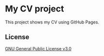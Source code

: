 # My CV project

This project shows my CV using GitHub Pages.     

## License
[GNU General Public License v3.0](https://www.gnu.org/licenses/gpl-3.0.html)